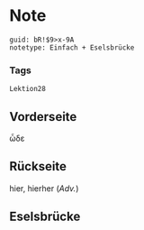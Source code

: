 # Note
```
guid: bR!$9>x-9A
notetype: Einfach + Eselsbrücke
```

### Tags
```
Lektion28
```

## Vorderseite
ὦδε

## Rückseite
hier, hierher (<i>Adv.</i>)

## Eselsbrücke

